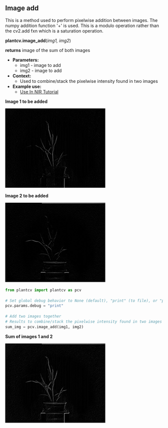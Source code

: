 ## Image add

This is a method used to perform pixelwise addition between images. 
The numpy addition function '+' is used. This is a modulo operation rather 
than the cv2.add fxn which is a saturation operation.

**plantcv.image_add**(*img1, img2*)

**returns** image of the sum of both images

- **Parameters:**
    - img1 - image to add
    - img2 - image to add
- **Context:**
    - Used to combine/stack the pixelwise intensity found in two images
- **Example use:**
    - [Use In NIR Tutorial](nir_tutorial.md)
    
**Image 1 to be added**

![Screenshot](img/documentation_images/image_add/image1.jpg)

**Image 2 to be added**

![Screenshot](img/documentation_images/image_add/image2.jpg)

```python
from plantcv import plantcv as pcv

# Set global debug behavior to None (default), "print" (to file), or "plot" (Jupyter Notebooks or X11)
pcv.params.debug = "print"

# Add two images together
# Results to combine/stack the pixelwise intensity found in two images
sum_img = pcv.image_add(img1, img2)
```

**Sum of images 1 and 2**

![Screenshot](img/documentation_images/image_add/added_image.jpg)
